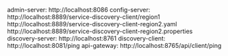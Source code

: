 admin-server: http://localhost:8086
config-server: http://localhost:8889/service-discovery-client/region1
               http://localhost:8889/service-discovery-client-region2.yaml
               http://localhost:8889/service-discovery-client-region2.properties
discovery-server: http://localhost:8761
discovery-client: http://localhost:8081/ping
api-gateway: http://localhost:8765/api/client/ping
